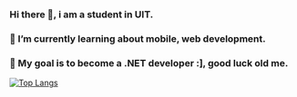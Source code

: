### Hi there 👋, i am a student in UIT.

### 🔎 I’m currently learning about mobile, web development.
### 🎯 My goal is to become a .NET developer :], good luck old me.

[![Top Langs](https://github-readme-stats.vercel.app/api/top-langs/?username=Tkhangds)](https://github.com/anuraghazra/github-readme-stats)
<!--
**Tkhangds/Tkhangds** is a ✨ _special_ ✨ repository because its `README.md` (this file) appears on your GitHub profile.

Here are some ideas to get you started:

- 🔭 I’m currently working on ...
- 🌱 I’m currently learning ...
- 👯 I’m looking to collaborate on ...
- 🤔 I’m looking for help with ...
- 💬 Ask me about ...
- 📫 How to reach me: ...
- 😄 Pronouns: ...
- ⚡ Fun fact: ...
-->
